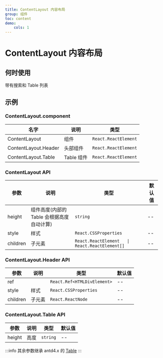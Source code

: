 ```yaml
---
title: ContentLayout 内容布局
group: 组件
toc: content
demo:
    cols: 1
---
```


# ContentLayout 内容布局

## 何时使用

带有搜索和 Table 列表

## 示例

<code src='./demos/basic.tsx' title="ContentLayout 使用"></code>

### ContentLayout.component

| 名字                 | 说明       | 类型                 |
| -------------------- | ---------- | -------------------- |
| ContentLayout        | 组件       | `React.ReactElement` |
| ContentLayout.Header | 头部组件   | `React.ReactElement` |
| ContentLayout.Table  | Table 组件 | `React.ReactElement` |

### ContentLayout API

| 参数     | 说明                                      | 类型                                           | 默认值 |
| -------- | ----------------------------------------- | ---------------------------------------------- | ------ |
| height   | 组件高度(内部的 Table 会根据高度自动计算) | `string`                                       | --     |
| style    | 样式                                      | `React.CSSProperties`                          | --     |
| children | 子元素                                    | `React.ReactElement   \| React.ReactElement[]` | --     |

### ContentLayout.Header API

| 参数     | 说明   | 类型                        | 默认值 |
| -------- | ------ | --------------------------- | ------ |
| ref      |        | `React.Ref<HTMLDivElement>` | --     |
| style    | 样式   | `React.CSSProperties`       | --     |
| children | 子元素 | `React.ReactNode`           | --     |

### ContentLayout.Table API

| 参数   | 说明 | 类型     | 默认值 |
| ------ | ---- | -------- | ------ |
| height | 高度 | `string` | --     |

:::info
其余参数继承 antd4.x 的 [Table](https://4x.ant.design/components/table-cn/#API)
:::
